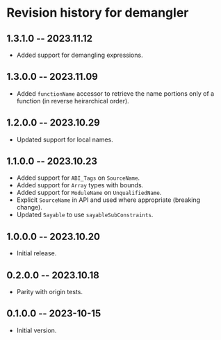 # Revision history for demangler

## 1.3.1.0 -- 2023.11.12

* Added support for demangling expressions.

## 1.3.0.0 -- 2023.11.09

* Added `functionName` accessor to retrieve the name portions only of a function
  (in reverse heirarchical order).

## 1.2.0.0 -- 2023.10.29

* Updated support for local names.

## 1.1.0.0 -- 2023.10.23

* Added support for `ABI_Tags` on `SourceName`.
* Added support for `Array` types with bounds.
* Added support for `ModuleName` on `UnqualifiedName`.
* Explicit `SourceName` in API and used where appropriate (breaking change).
* Updated `Sayable` to use `sayableSubConstraints`.

## 1.0.0.0 -- 2023.10.20

* Initial release.

## 0.2.0.0 -- 2023.10.18

* Parity with origin tests.

## 0.1.0.0 -- 2023-10-15

* Initial version.
